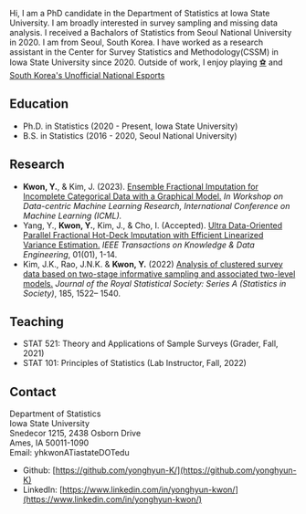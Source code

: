Hi, I am a PhD candidate in the Department of Statistics at Iowa State University. I am broadly interested in survey sampling and missing data analysis. I received a Bachalors of Statistics from Seoul National University in 2020. I am from Seoul, South Korea. I have worked as a research assistant in the Center for Survey Statistics and Methodology(CSSM) in Iowa State University since 2020. Outside of work, I enjoy playing [:soccer:](https://en.wikipedia.org/wiki/Association_football) and [South Korea's Unofficial National Esports](https://en.wikipedia.org/wiki/StarCraft:_Brood_War)

## Education
*   Ph.D. in Statistics (2020 - Present, Iowa State University)
*   B.S. in Statistics (2016 - 2020, Seoul National University)

## Research
*   **Kwon, Y.**, & Kim, J. (2023). [Ensemble Fractional Imputation for Incomplete Categorical Data with a Graphical Model.](https://dmlr.ai/assets/accepted-papers/135/CameraReady/DMLR_paper.pdf) *In Workshop on Data-centric Machine Learning Research, International Conference on Machine Learning (ICML).*
*   Yang, Y., **Kwon, Y.**, Kim, J., & Cho, I. (Accepted). [Ultra Data-Oriented Parallel Fractional Hot-Deck Imputation with Efficient Linearized Variance Estimation.](https://doi.ieeecomputersociety.org/10.1109/TKDE.2023.3249567) *IEEE Transactions on Knowledge & Data Engineering*, 01(01), 1-14. 
*   Kim, J.K., Rao, J.N.K. & **Kwon, Y.** (2022) [Analysis of clustered survey data based on two-stage informative sampling and associated two-level models.](https://doi.org/10.1111/rssa.12805) *Journal of the Royal Statistical Society: Series A (Statistics in Society)*, 185, 1522– 1540.


## Teaching
*   STAT 521: Theory and Applications of Sample Surveys (Grader, Fall, 2021) 	  
*   STAT 101: Principles of Statistics (Lab Instructor, Fall, 2022)

<!---
## Talks
*   Summer school at survey sampling, Ottawa, Canada
*   JSM 2022, Washington, DC
*   AGU 2022, Chicago, IL
-->

## Contact
Department of Statistics <br />
Iowa State University <br />
Snedecor 1215, 2438 Osborn Drive <br />
Ames, IA 50011-1090 <br />
Email: yhkwonATiastateDOTedu <br />

*   Github: [https://github.com/yonghyun-K/](https://github.com/yonghyun-K)
*   LinkedIn: [https://www.linkedin.com/in/yonghyun-kwon/](https://www.linkedin.com/in/yonghyun-kwon/)
